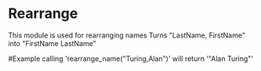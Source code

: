 Rearrange
==============


This module is used for rearranging names
Turns "LastName, FirstName" into "FirstName LastName"

#Example
calling 'rearrange_name("Turing,Alan")' will return '"Alan Turing"'



